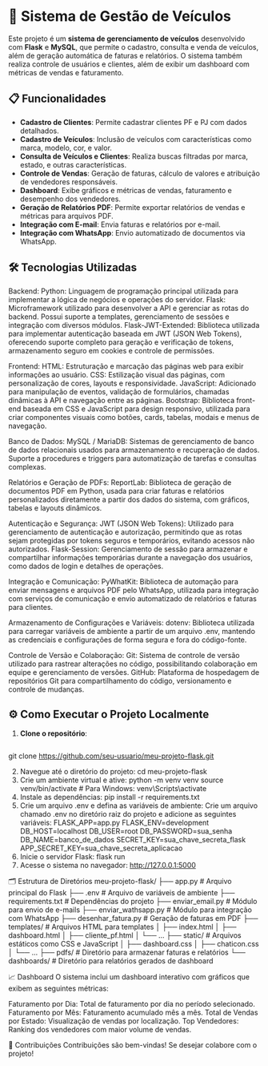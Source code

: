 # 🚗 Sistema de Gestão de Veículos

Este projeto é um **sistema de gerenciamento de veículos** desenvolvido com **Flask** e **MySQL**, que permite o cadastro, consulta e venda de veículos, além de geração automática de faturas e relatórios. O sistema também realiza controle de usuários e clientes, além de exibir um dashboard com métricas de vendas e faturamento.

## 📋 Funcionalidades

- **Cadastro de Clientes**: Permite cadastrar clientes PF e PJ com dados detalhados.
- **Cadastro de Veículos**: Inclusão de veículos com características como marca, modelo, cor, e valor.
- **Consulta de Veículos e Clientes**: Realiza buscas filtradas por marca, estado, e outras características.
- **Controle de Vendas**: Geração de faturas, cálculo de valores e atribuição de vendedores responsáveis.
- **Dashboard**: Exibe gráficos e métricas de vendas, faturamento e desempenho dos vendedores.
- **Geração de Relatórios PDF**: Permite exportar relatórios de vendas e métricas para arquivos PDF.
- **Integração com E-mail**: Envia faturas e relatórios por e-mail.
- **Integração com WhatsApp**: Envio automatizado de documentos via WhatsApp.

## 🛠️ Tecnologias Utilizadas

Backend:
Python: Linguagem de programação principal utilizada para implementar a lógica de negócios e operações do servidor.
Flask: Microframework utilizado para desenvolver a API e gerenciar as rotas do backend. Possui suporte a templates, gerenciamento de sessões e integração com diversos módulos.
Flask-JWT-Extended: Biblioteca utilizada para implementar autenticação baseada em JWT (JSON Web Tokens), oferecendo suporte completo para geração e verificação de tokens, armazenamento seguro em cookies e controle de permissões.

Frontend:
HTML: Estruturação e marcação das páginas web para exibir informações ao usuário.
CSS: Estilização visual das páginas, com personalização de cores, layouts e responsividade.
JavaScript: Adicionado para manipulação de eventos, validação de formulários, chamadas dinâmicas à API e navegação entre as páginas.
Bootstrap: Biblioteca front-end baseada em CSS e JavaScript para design responsivo, utilizada para criar componentes visuais como botões, cards, tabelas, modais e menus de navegação.

Banco de Dados:
MySQL / MariaDB: Sistemas de gerenciamento de banco de dados relacionais usados para armazenamento e recuperação de dados. Suporte a procedures e triggers para automatização de tarefas e consultas complexas.

Relatórios e Geração de PDFs:
ReportLab: Biblioteca de geração de documentos PDF em Python, usada para criar faturas e relatórios personalizados diretamente a partir dos dados do sistema, com gráficos, tabelas e layouts dinâmicos.

Autenticação e Segurança:
JWT (JSON Web Tokens): Utilizado para gerenciamento de autenticação e autorização, permitindo que as rotas sejam protegidas por tokens seguros e temporários, evitando acessos não autorizados.
Flask-Session: Gerenciamento de sessão para armazenar e compartilhar informações temporárias durante a navegação dos usuários, como dados de login e detalhes de operações.

Integração e Comunicação:
PyWhatKit: Biblioteca de automação para enviar mensagens e arquivos PDF pelo WhatsApp, utilizada para integração com serviços de comunicação e envio automatizado de relatórios e faturas para clientes.

Armazenamento de Configurações e Variáveis:
dotenv: Biblioteca utilizada para carregar variáveis de ambiente a partir de um arquivo .env, mantendo as credenciais e configurações de forma segura e fora do código-fonte.

Controle de Versão e Colaboração:
Git: Sistema de controle de versão utilizado para rastrear alterações no código, possibilitando colaboração em equipe e gerenciamento de versões.
GitHub: Plataforma de hospedagem de repositórios Git para compartilhamento do código, versionamento e controle de mudanças.

## ⚙️ Como Executar o Projeto Localmente

1. **Clone o repositório**:
   ```bash
  git clone https://github.com/seu-usuario/meu-projeto-flask.git

2. Navegue até o diretório do projeto:
  cd meu-projeto-flask
3. Crie um ambiente virtual e ative:
  python -m venv venv
  source venv/bin/activate  # Para Windows: venv\Scripts\activate
4. Instale as dependências:
  pip install -r requirements.txt
5. Crie um arquivo .env e defina as variáveis de ambiente:
Crie um arquivo chamado .env no diretório raiz do projeto e adicione as seguintes variáveis:
    FLASK_APP=app.py
    FLASK_ENV=development
    DB_HOST=localhost
    DB_USER=root
    DB_PASSWORD=sua_senha
    DB_NAME=banco_de_dados
    SECRET_KEY=sua_chave_secreta_flask
    APP_SECRET_KEY=sua_chave_secreta_aplicacao
6. Inicie o servidor Flask:
   flask run
7. Acesse o sistema no navegador:
   http://127.0.0.1:5000

🗂️ Estrutura de Diretórios
meu-projeto-flask/
├── app.py                     # Arquivo principal do Flask
├── .env                       # Arquivo de variáveis de ambiente
├── requirements.txt           # Dependências do projeto
├── enviar_email.py            # Módulo para envio de e-mails
├── enviar_wathsapp.py         # Módulo para integração com WhatsApp
├── desenhar_fatura.py         # Geração de faturas em PDF
├── templates/                 # Arquivos HTML para templates
│   ├── index.html
│   ├── dashboard.html
│   ├── cliente_pf.html
│   └── ...
├── static/                    # Arquivos estáticos como CSS e JavaScript
│   ├── dashboard.css
│   ├── chaticon.css
│   └── ...
├── pdfs/                      # Diretório para armazenar faturas e relatórios
└── dashboards/                # Diretório para relatórios gerados de dashboard

📈 Dashboard
O sistema inclui um dashboard interativo com gráficos que exibem as seguintes métricas:

Faturamento por Dia: Total de faturamento por dia no período selecionado.
Faturamento por Mês: Faturamento acumulado mês a mês.
Total de Vendas por Estado: Visualização de vendas por localização.
Top Vendedores: Ranking dos vendedores com maior volume de vendas.

🤝 Contribuições
Contribuições são bem-vindas! Se desejar colabore com o projeto! 

